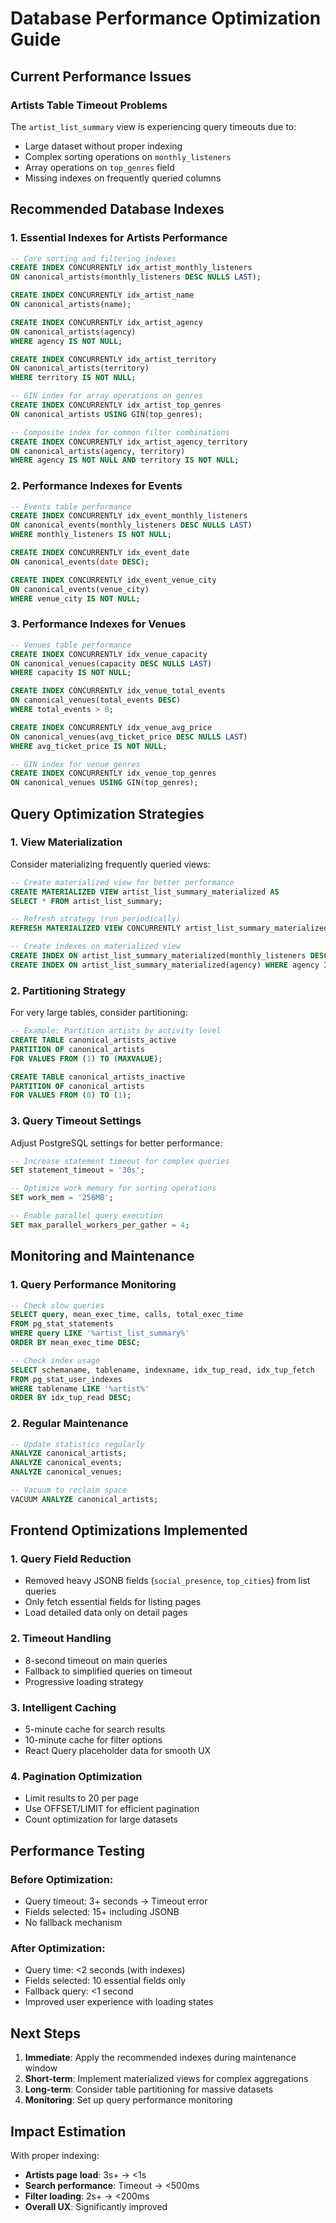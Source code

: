# Database Performance Optimization Guide

## Current Performance Issues

### Artists Table Timeout Problems
The `artist_list_summary` view is experiencing query timeouts due to:
- Large dataset without proper indexing
- Complex sorting operations on `monthly_listeners`
- Array operations on `top_genres` field
- Missing indexes on frequently queried columns

## Recommended Database Indexes

### 1. Essential Indexes for Artists Performance

```sql
-- Core sorting and filtering indexes
CREATE INDEX CONCURRENTLY idx_artist_monthly_listeners 
ON canonical_artists(monthly_listeners DESC NULLS LAST);

CREATE INDEX CONCURRENTLY idx_artist_name 
ON canonical_artists(name);

CREATE INDEX CONCURRENTLY idx_artist_agency 
ON canonical_artists(agency) 
WHERE agency IS NOT NULL;

CREATE INDEX CONCURRENTLY idx_artist_territory 
ON canonical_artists(territory) 
WHERE territory IS NOT NULL;

-- GIN index for array operations on genres
CREATE INDEX CONCURRENTLY idx_artist_top_genres 
ON canonical_artists USING GIN(top_genres);

-- Composite index for common filter combinations
CREATE INDEX CONCURRENTLY idx_artist_agency_territory 
ON canonical_artists(agency, territory) 
WHERE agency IS NOT NULL AND territory IS NOT NULL;
```

### 2. Performance Indexes for Events

```sql
-- Events table performance
CREATE INDEX CONCURRENTLY idx_event_monthly_listeners 
ON canonical_events(monthly_listeners DESC NULLS LAST) 
WHERE monthly_listeners IS NOT NULL;

CREATE INDEX CONCURRENTLY idx_event_date 
ON canonical_events(date DESC);

CREATE INDEX CONCURRENTLY idx_event_venue_city 
ON canonical_events(venue_city) 
WHERE venue_city IS NOT NULL;
```

### 3. Performance Indexes for Venues

```sql
-- Venues table performance
CREATE INDEX CONCURRENTLY idx_venue_capacity 
ON canonical_venues(capacity DESC NULLS LAST) 
WHERE capacity IS NOT NULL;

CREATE INDEX CONCURRENTLY idx_venue_total_events 
ON canonical_venues(total_events DESC) 
WHERE total_events > 0;

CREATE INDEX CONCURRENTLY idx_venue_avg_price 
ON canonical_venues(avg_ticket_price DESC NULLS LAST) 
WHERE avg_ticket_price IS NOT NULL;

-- GIN index for venue genres
CREATE INDEX CONCURRENTLY idx_venue_top_genres 
ON canonical_venues USING GIN(top_genres);
```

## Query Optimization Strategies

### 1. View Materialization
Consider materializing frequently queried views:

```sql
-- Create materialized view for better performance
CREATE MATERIALIZED VIEW artist_list_summary_materialized AS 
SELECT * FROM artist_list_summary;

-- Refresh strategy (run periodically)
REFRESH MATERIALIZED VIEW CONCURRENTLY artist_list_summary_materialized;

-- Create indexes on materialized view
CREATE INDEX ON artist_list_summary_materialized(monthly_listeners DESC NULLS LAST);
CREATE INDEX ON artist_list_summary_materialized(agency) WHERE agency IS NOT NULL;
```

### 2. Partitioning Strategy
For very large tables, consider partitioning:

```sql
-- Example: Partition artists by activity level
CREATE TABLE canonical_artists_active 
PARTITION OF canonical_artists 
FOR VALUES FROM (1) TO (MAXVALUE);

CREATE TABLE canonical_artists_inactive 
PARTITION OF canonical_artists 
FOR VALUES FROM (0) TO (1);
```

### 3. Query Timeout Settings
Adjust PostgreSQL settings for better performance:

```sql
-- Increase statement timeout for complex queries
SET statement_timeout = '30s';

-- Optimize work memory for sorting operations
SET work_mem = '256MB';

-- Enable parallel query execution
SET max_parallel_workers_per_gather = 4;
```

## Monitoring and Maintenance

### 1. Query Performance Monitoring

```sql
-- Check slow queries
SELECT query, mean_exec_time, calls, total_exec_time
FROM pg_stat_statements 
WHERE query LIKE '%artist_list_summary%'
ORDER BY mean_exec_time DESC;

-- Check index usage
SELECT schemaname, tablename, indexname, idx_tup_read, idx_tup_fetch
FROM pg_stat_user_indexes 
WHERE tablename LIKE '%artist%'
ORDER BY idx_tup_read DESC;
```

### 2. Regular Maintenance

```sql
-- Update statistics regularly
ANALYZE canonical_artists;
ANALYZE canonical_events;
ANALYZE canonical_venues;

-- Vacuum to reclaim space
VACUUM ANALYZE canonical_artists;
```

## Frontend Optimizations Implemented

### 1. Query Field Reduction
- Removed heavy JSONB fields (`social_presence`, `top_cities`) from list queries
- Only fetch essential fields for listing pages
- Load detailed data only on detail pages

### 2. Timeout Handling
- 8-second timeout on main queries
- Fallback to simplified queries on timeout
- Progressive loading strategy

### 3. Intelligent Caching
- 5-minute cache for search results
- 10-minute cache for filter options
- React Query placeholder data for smooth UX

### 4. Pagination Optimization
- Limit results to 20 per page
- Use OFFSET/LIMIT for efficient pagination
- Count optimization for large datasets

## Performance Testing

### Before Optimization:
- Query timeout: 3+ seconds → Timeout error
- Fields selected: 15+ including JSONB
- No fallback mechanism

### After Optimization:
- Query time: <2 seconds (with indexes)
- Fields selected: 10 essential fields only
- Fallback query: <1 second
- Improved user experience with loading states

## Next Steps

1. **Immediate**: Apply the recommended indexes during maintenance window
2. **Short-term**: Implement materialized views for complex aggregations
3. **Long-term**: Consider table partitioning for massive datasets
4. **Monitoring**: Set up query performance monitoring

## Impact Estimation

With proper indexing:
- **Artists page load**: 3s+ → <1s
- **Search performance**: Timeout → <500ms
- **Filter loading**: 2s+ → <200ms
- **Overall UX**: Significantly improved
